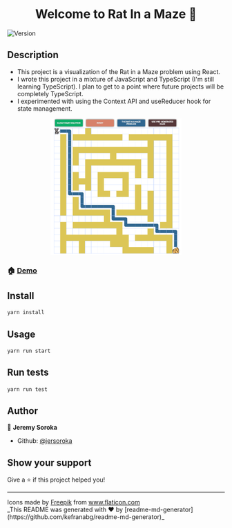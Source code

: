 <h1 align="center">Welcome to Rat In a Maze 👋</h1>
<p>
  <img alt="Version" src="https://img.shields.io/badge/version-0.1.0-blue.svg?cacheSeconds=2592000" />
</p>

## Description
<ul>
  <li>This project is a visualization of the Rat in a Maze problem using React.</li>
  <li>I wrote this project in a mixture of JavaScript and TypeScript (I'm still learning TypeScript). I plan to get to a point where future projects will be completely TypeScript.</li>
  <li>I experimented with using the Context API and useReducer hook for state management.</li>
</ul>

<p align="center">
<img src="./src/images/rat-in-a-maze.PNG" alt="project screenshot" width="60%" height=width/>
</p>

### 🏠 [Demo](http://jersoroka.github.io/rat-in-a-maze-react)

## Install

```sh
yarn install
```

## Usage

```sh
yarn run start
```

## Run tests

```sh
yarn run test
```

## Author

👤 **Jeremy Soroka**

* Github: [@jersoroka](https://github.com/jersoroka)

## Show your support

Give a ⭐️ if this project helped you!

***
<div>Icons made by <a href="https://www.freepik.com" title="Freepik">Freepik</a> from <a href="https://www.flaticon.com/" title="Flaticon">www.flaticon.com</a></div>
_This README was generated with ❤️ by [readme-md-generator](https://github.com/kefranabg/readme-md-generator)_
